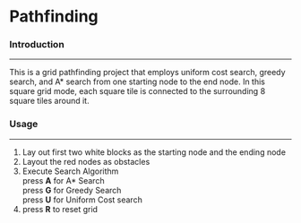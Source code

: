 # Pathfinding

### Introduction
---
This is a grid pathfinding project that employs uniform cost search, greedy search, and A* search from one starting node to the end node. In this square grid mode, each square tile is connected to the surrounding 8 square tiles around it. 

### Usage
---
1) Lay out first two white blocks as the starting node and the ending node
2) Layout the red nodes as obstacles
3) Execute Search Algorithm <br />
  press **A** for A* Search <br />
  press **G** for Greedy Search <br />
  press **U** for Uniform Cost search <br />
4) press **R** to reset grid
